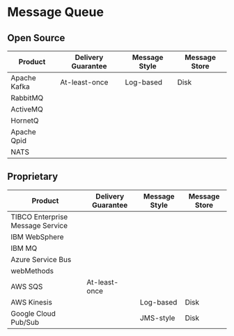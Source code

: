# Message Queue

## Open Source

| Product | Delivery Guarantee | Message Style | Message Store |
|---|---|---|---|
| Apache Kafka | At-least-once | Log-based | Disk |
| RabbitMQ | | | |
| ActiveMQ | | | |
| HornetQ | | | |
| Apache Qpid | | | |
| NATS | | | |

## Proprietary

| Product | Delivery Guarantee | Message Style | Message Store |
|---|---|---|---|
| TIBCO Enterprise Message Service | | | |
| IBM WebSphere | | | |
| IBM MQ | | | |
| Azure Service Bus | | | |
| webMethods | | | |
| AWS SQS | At-least-once | | |
| AWS Kinesis | | Log-based | Disk |
| Google Cloud Pub/Sub | | JMS-style | Disk |
